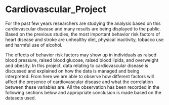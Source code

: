 # Cardiovascular_Project

For the past few years researchers are studying the analysis based on this cardiovascular disease and many results are being displayed to the public. Based on the previous studies, the most important behavior risk factors of heart disease and stroke are unhealthy diet, physical inactivity, tobacco use and harmful use of alcohol. 

The effects of behavior risk factors may show up in individuals as raised blood pressure, raised blood glucose, raised blood lipids, and overweight and obesity.  In this project, data relating to cardiovascular disease is discussed and explained on how the data is managed and being interpreted. From here we are able to observe how different factors will affect the presence of cardiovascular disease and what the correlation between these variables are. All the observation has been recorded in the following sections below and appropriate conclusion is made based on the datasets used. 
